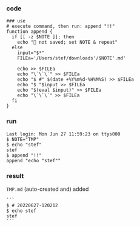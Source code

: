 
### code
```
### use
# execute command, then run: append "!!"
function append {
  if [[ -z $NOTE ]]; then
    echo "👻 not saved; set NOTE & repeat"
  else
    input="$*"
    FILEa='/Users/stef/downloads'/$NOTE'.md'

    echo >> $FILEa
    echo "\`\`\`" >> $FILEa
    echo "$ #" $(date +%Y%m%d-%H%M%S) >> $FILEa
    echo "$ "$input >> $FILEa
    echo "$(eval $input)" >> $FILEa
    echo "\`\`\`" >> $FILEa
  fi
}
```

### run

```
Last login: Mon Jun 27 11:59:23 on ttys000
$ NOTE="TMP"
$ echo "stef"
stef
$ append "!!"
append "echo "stef""
```

### result

`TMP.md` (auto-created and) added
`````````
```
$ # 20220627-120212
$ echo stef
stef
```
`````````